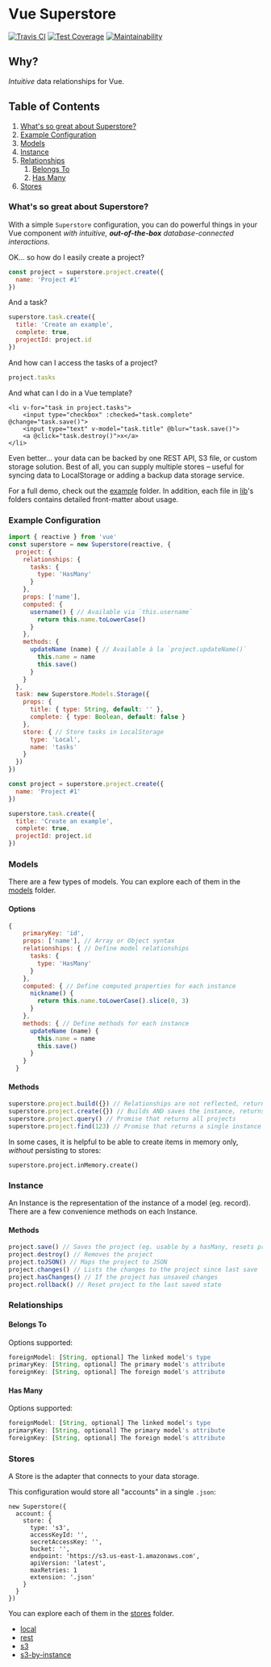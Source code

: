 # Vue Superstore

[![Travis CI](https://travis-ci.com/dallasread/vue-superstore.svg?branch=master)](https://travis-ci.com/dallasread/vue-superstore) 
[![Test Coverage](https://api.codeclimate.com/v1/badges/57f6ca23262f56cb04e6/test_coverage)](https://codeclimate.com/github/dallasread/vue-superstore/test_coverage)
[![Maintainability](https://api.codeclimate.com/v1/badges/57f6ca23262f56cb04e6/maintainability)](https://codeclimate.com/github/dallasread/vue-superstore/maintainability)

## Why?

*Intuitive* data relationships for Vue.

## Table of Contents

1. [What's so great about Superstore?](#whats-so-great-about-superstore)
1. [Example Configuration](#example-configuration)
1. [Models](#models)
1. [Instance](#instance)
1. [Relationships](#relationships)
   1. [Belongs To](#belongs-to)
   1. [Has Many](#has-many)
1. [Stores](#stores)

### What's so great about Superstore?

With a simple `Superstore` configuration, you can do powerful things in your Vue component *with intuitive, **out-of-the-box** database-connected interactions*.

OK... so how do I easily create a project?

```js
const project = superstore.project.create({
  name: 'Project #1'
})
```

And a task?

```js
superstore.task.create({
  title: 'Create an example',
  complete: true,
  projectId: project.id
})
```

And how can I access the tasks of a project?

```js
project.tasks
```

And what can I do in a Vue template?

```vue
<li v-for="task in project.tasks">
    <input type="checkbox" :checked="task.complete" @change="task.save()">
    <input type="text" v-model="task.title" @blur="task.save()">
    <a @click="task.destroy()">x</a>
</li>
```

Even better... your data can be backed by one REST API, S3 file, or custom storage solution. Best of all, you can supply multiple stores – useful for syncing data to LocalStorage or adding a backup data storage service.

For a full demo, check out the [example](https://github.com/dallasread/vue-superstore/blob/master/example/src/App.vue) folder. In addition, each file in [lib](https://github.com/dallasread/vue-superstore/blob/master/lib/)'s folders contains detailed front-matter about usage.

### Example Configuration

```js
import { reactive } from 'vue'
const superstore = new Superstore(reactive, {
  project: {
    relationships: {
      tasks: { 
        type: 'HasMany' 
      }
    },
    props: ['name'],
    computed: {
      username() { // Available via `this.username`
        return this.name.toLowerCase()
      }
    },
    methods: {
      updateName (name) { // Available à la `project.updateName()`
        this.name = name
        this.save()
      }
    }
  },
  task: new Superstore.Models.Storage({
    props: {
      title: { type: String, default: '' },
      complete: { type: Boolean, default: false }
    },
    store: { // Store tasks in LocalStorage
      type: 'Local',
      name: 'tasks'
    }
  })
})

const project = superstore.project.create({
  name: 'Project #1'
})

superstore.task.create({
  title: 'Create an example',
  complete: true,
  projectId: project.id
})
```

### Models

There are a few types of models. You can explore each of them in the [models](https://github.com/dallasread/vue-superstore/blob/master/lib/models/) folder.

#### Options

```js
{
    primaryKey: 'id',
    props: ['name'], // Array or Object syntax
    relationships: { // Define model relationships
      tasks: {
        type: 'HasMany'
      }
    },
    computed: { // Define computed properties for each instance
      nickname() {
        return this.name.toLowerCase().slice(0, 3)
      }
    },
    methods: { // Define methods for each instance
      updateName (name) {
        this.name = name
        this.save()
      }
    }
  }
```

#### Methods

```js
superstore.project.build({}) // Relationships are not reflected, returns instance
superstore.project.create({}) // Builds AND saves the instance, returns instance
superstore.project.query() // Promise that returns all projects
superstore.project.find(123) // Promise that returns a single instance
```

In some cases, it is helpful to be able to create items in memory only, *without* persisting to stores:

```
superstore.project.inMemory.create()
```

### Instance

An Instance is the representation of the instance of a model (eg. record). There are a few convenience methods on each Instance.

#### Methods

```js
project.save() // Saves the project (eg. usable by a hasMany, resets project's changes)
project.destroy() // Removes the project
project.toJSON() // Maps the project to JSON
project.changes() // Lists the changes to the project since last save
project.hasChanges() // If the project has unsaved changes
project.rollback() // Reset project to the last saved state
```

### Relationships

#### Belongs To

Options supported:

```js
foreignModel: [String, optional] The linked model's type
primaryKey: [String, optional] The primary model's attribute
foreignKey: [String, optional] The foreign model's attribute
```

#### Has Many

Options supported:

```js
foreignModel: [String, optional] The linked model's type
primaryKey: [String, optional] The primary model's attribute
foreignKey: [String, optional] The foreign model's attribute
```

### Stores

A Store is the adapter that connects to your data storage.

This configuration would store all "accounts" in a single `.json`:

```
new Superstore({
  account: {
    store: {
      type: 's3',
      accessKeyId: '',
      secretAccessKey: '',
      bucket: '',
      endpoint: 'https://s3.us-east-1.amazonaws.com',
      apiVersion: 'latest',
      maxRetries: 1
      extension: '.json'
    }
  }
})
```

You can explore each of them in the [stores](https://github.com/dallasread/vue-superstore/blob/master/lib/stores/) folder.

- [local](https://github.com/dallasread/vue-superstore/blob/master/lib/stores/local/index.js)
- [rest](https://github.com/dallasread/vue-superstore/blob/master/lib/stores/rest/index.js)
- [s3](https://github.com/dallasread/vue-superstore/blob/master/lib/stores/s3/index.js)
- [s3-by-instance](https://github.com/dallasread/vue-superstore/blob/master/lib/stores/s3-by-instance/index.js)
